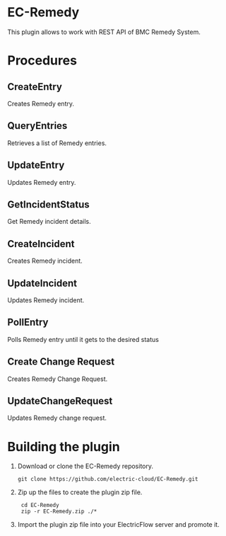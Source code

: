 # EC-Remedy

This plugin allows to work with REST API of BMC Remedy System.


# Procedures

## CreateEntry

Creates Remedy entry.

## QueryEntries

Retrieves a list of Remedy entries.

## UpdateEntry

Updates Remedy entry.

## GetIncidentStatus

Get Remedy incident details.

## CreateIncident

Creates Remedy incident.

## UpdateIncident

Updates Remedy incident.

## PollEntry

Polls Remedy entry until it gets to the desired status

## Create Change Request

Creates Remedy Change Request.

## UpdateChangeRequest

Updates Remedy change request.



# Building the plugin
1. Download or clone the EC-Remedy repository.

    ```
    git clone https://github.com/electric-cloud/EC-Remedy.git
    ```

5. Zip up the files to create the plugin zip file.

    ```
     cd EC-Remedy
     zip -r EC-Remedy.zip ./*
    ```

6. Import the plugin zip file into your ElectricFlow server and promote it.
